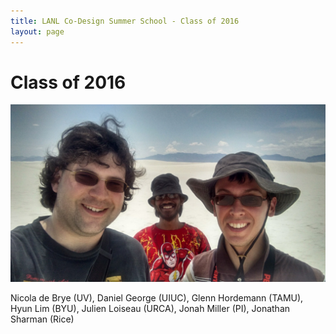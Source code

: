 ```yaml
---
title: LANL Co-Design Summer School - Class of 2016
layout: page
---
```

# Class of 2016
![](images/2016a.jpg)

Nicola de Brye (UV), Daniel George (UIUC), Glenn Hordemann (TAMU), Hyun Lim (BYU), Julien Loiseau (URCA), Jonah Miller (PI), Jonathan Sharman (Rice)

